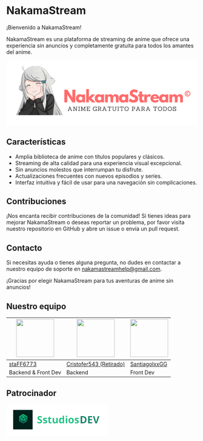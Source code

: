 # NakamaStream

¡Bienvenido a NakamaStream!

NakamaStream es una plataforma de streaming de anime que ofrece una experiencia sin anuncios y completamente gratuita para todos los amantes del anime.

![image](https://github.com/NakamaStream/Resources/blob/main/NakamaStream-traspa%20(1).png?raw=true)

## Características

- Amplia biblioteca de anime con títulos populares y clásicos.
- Streaming de alta calidad para una experiencia visual excepcional.
- Sin anuncios molestos que interrumpan tu disfrute.
- Actualizaciones frecuentes con nuevos episodios y series.
- Interfaz intuitiva y fácil de usar para una navegación sin complicaciones.

## Contribuciones

¡Nos encanta recibir contribuciones de la comunidad! Si tienes ideas para mejorar NakamaStream o deseas reportar un problema, por favor visita nuestro repositorio en GitHub y abre un issue o envía un pull request.

## Contacto

Si necesitas ayuda o tienes alguna pregunta, no dudes en contactar a nuestro equipo de soporte en nakamastreamhelp@gmail.com.

¡Gracias por elegir NakamaStream para tus aventuras de anime sin anuncios!

## Nuestro equipo

<img src="https://avatars.githubusercontent.com/u/108166164?v=4" width="100" height="100"> | <img src="https://avatars.githubusercontent.com/u/152051773?v=4" width="100" height="100"> | <img src="https://avatars.githubusercontent.com/u/149891004?v=4" width="100" height="100">
--|---|---
[staFF6773](https://github.com/staFF6773) | [Cristofer543 (Retirado)](https://github.com/Cristofer543) | [SantiagolxxGG](https://github.com/SantiagolxxGG) |
Backend & Front Dev  | Backend | Front Dev |

## Patrocinador

![image](https://github.com/NakamaStream/Resources/blob/main/Sstudiosdev-removebg%20(1).png?raw=true)
